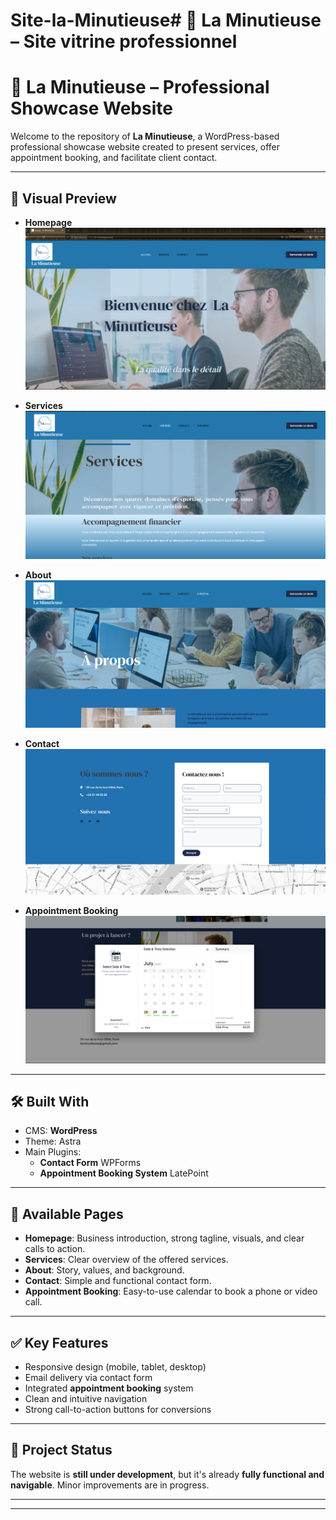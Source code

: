 # Site-la-Minutieuse# 🌟 La Minutieuse – Site vitrine professionnel
# 🌟 La Minutieuse – Professional Showcase Website

Welcome to the repository of **La Minutieuse**, a WordPress-based professional showcase website created to present services, offer appointment booking, and facilitate client contact.

---

## 📸 Visual Preview

- **Homepage**  
  ![](captures/Accueil.png)

- **Services**  
  ![](captures/services.png)

- **About**  
  ![](captures/a_propos.png)

- **Contact**  
  ![](captures/formulaire_contact.png)

- **Appointment Booking**  
  ![](captures/reservation.png)

---

## 🛠️ Built With

- CMS: **WordPress**
- Theme: Astra
- Main Plugins:
  - **Contact Form**  WPForms
  - **Appointment Booking System** LatePoint

---

## 📄 Available Pages

- **Homepage**: Business introduction, strong tagline, visuals, and clear calls to action.
- **Services**: Clear overview of the offered services.
- **About**: Story, values, and background.
- **Contact**: Simple and functional contact form.
- **Appointment Booking**: Easy-to-use calendar to book a phone or video call.

---

## ✅ Key Features

- Responsive design (mobile, tablet, desktop)
- Email delivery via contact form
- Integrated **appointment booking** system
- Clean and intuitive navigation
- Strong call-to-action buttons for conversions

---

## 🚧 Project Status

The website is **still under development**, but it's already **fully functional and navigable**. Minor improvements are in progress.

---

---

